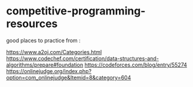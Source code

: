 # competitive-programming-resources
good places to practice from :

https://www.a2oj.com/Categories.html
https://www.codechef.com/certification/data-structures-and-algorithms/prepare#foundation
https://codeforces.com/blog/entry/55274
https://onlinejudge.org/index.php?option=com_onlinejudge&Itemid=8&category=604

